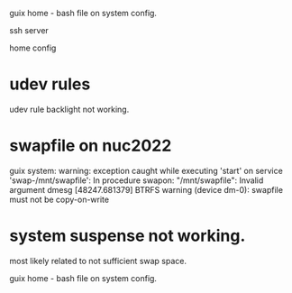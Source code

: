 



guix home - bash file on system config.

ssh server

home config

# udev rules
udev rule backlight not working.

# swapfile on nuc2022
guix system: warning: exception caught while executing 'start' on service 'swap-/mnt/swapfile':
In procedure swapon: "/mnt/swapfile": Invalid argument
dmesg
[48247.681379] BTRFS warning (device dm-0): swapfile must not be copy-on-write


# system suspense not working.
most likely related to not sufficient swap space.


guix home - bash file on system config.

